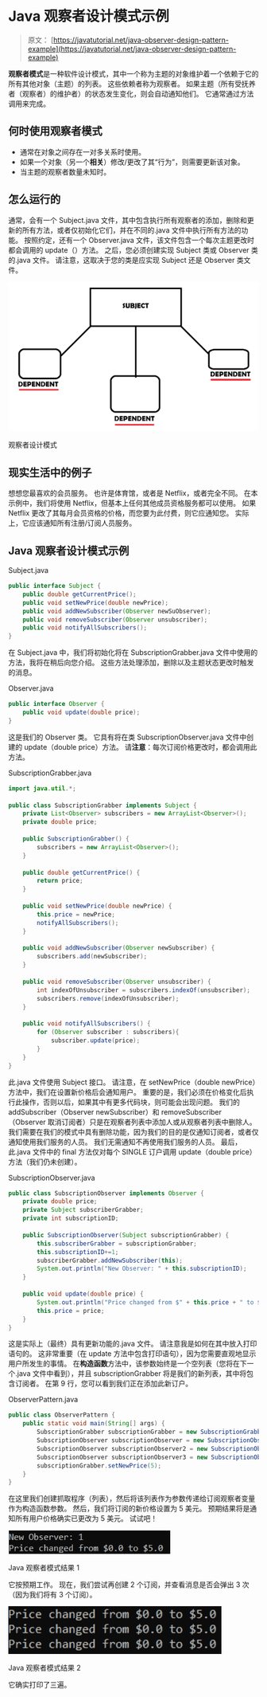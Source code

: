 # Java 观察者设计模式示例

> 原文： [https://javatutorial.net/java-observer-design-pattern-example](https://javatutorial.net/java-observer-design-pattern-example)

**观察者模式**是一种软件设计模式，其中一个称为主题的对象维护着一个依赖于它的所有其他对象（主题）的列表。 这些依赖者称为观察者。 如果主题（所有受抚养者（观察者）的维护者）的状态发生变化，则会自动通知他们。 它通常通过方法调用来完成。

## 何时使用观察者模式

*   通常在对象之间存在一对多关系时使用。
*   如果一个对象（另一个**相关**）修改/更改了其“行为”，则需要更新该对象。
*   当主题的观察者数量未知时。

## 怎么运行的

通常，会有一个 Subject.java 文件，其中包含执行所有观察者的添加，删除和更新的所有方法，或者仅初始化它们，并在不同的.java 文件中执行所有方法的功能。 按照约定，还有一个 Observer.java 文件，该文件包含一个每次主题更改时都会调用的 update（）方法。 之后，您必须创建实现 Subject 类或 Observer 类的.java 文件。 请注意，这取决于您的类是应实现 Subject 还是 Observer 类文件。

![Observer design pattern](img/585385bf3232e66f9dbf2fd9e9663c1b.jpg)

观察者设计模式

## 现实生活中的例子

想想您最喜欢的会员服务。 也许是体育馆，或者是 Netflix，或者完全不同。 在本示例中，我们将使用 Netflix，但基本上任何其他成员资格服务都可以使用。 如果 Netflix 更改了其每月会员资格的价格，而您要为此付费，则它应通知您。 实际上，它应该通知所有注册/订阅人员服务。

## Java 观察者设计模式示例

Subject.java

```java
public interface Subject {
    public double getCurrentPrice();
    public void setNewPrice(double newPrice);
    public void addNewSubscriber(Observer newSuObserver);
    public void removeSubscriber(Observer unsubscriber);
    public void notifyAllSubscribers();
}
```

在 Subject.java 中，我们将初始化将在 SubscriptionGrabber.java 文件中使用的方法，我将在稍后向您介绍。 这些方法处理添加，删除以及主题状态更改时触发的消息。

Observer.java

```java
public interface Observer {
    public void update(double price);
}
```

这是我们的 Observer 类。 它具有将在类 SubscriptionObserver.java 文件中创建的 update（double price）方法。 请**注意**：每次订阅价格更改时，都会调用此方法。

SubscriptionGrabber.java

```java
import java.util.*;

public class SubscriptionGrabber implements Subject { 
    private List<Observer> subscribers = new ArrayList<Observer>();
    private double price;

    public SubscriptionGrabber() {
        subscribers = new ArrayList<Observer>();
    }

    public double getCurrentPrice() {
        return price;
    }

    public void setNewPrice(double newPrice) {
        this.price = newPrice;
        notifyAllSubscribers();
    }

    public void addNewSubscriber(Observer newSubscriber) {
        subscribers.add(newSubscriber);
    }

    public void removeSubscriber(Observer unsubscriber) {
        int indexOfUnsubscriber = subscribers.indexOf(unsubscriber);
        subscribers.remove(indexOfUnsubscriber);
    }

    public void notifyAllSubscribers() {
        for (Observer subscriber : subscribers){
            subscriber.update(price);
        }
    }
}

```

此.java 文件使用 Subject 接口。 请注意，在 setNewPrice（double newPrice）方法中，我们在设置新价格后会通知用户。 重要的是，我们必须在价格变化后执行此操作，否则以后，如果其中有更多代码块，则可能会出现问题。 我们的 addSubscriber（Observer newSubscriber）和 removeSubscriber（Observer 取消订阅者）只是在观察者列表中添加人或从观察者列表中删除人。 我们需要在我们的模式中具有删除功能，因为我们的目的是仅通知订阅者，或者仅通知使用我们服务的人员。 我们无需通知不再使用我们服务的人员。 最后，此.java 文件中的 final 方法仅对每个 SINGLE 订户调用 update（double price）方法（我们仍未创建）。

SubscriptionObserver.java

```java
public class SubscriptionObserver implements Observer {
    private double price;
    private Subject subscriberGrabber;
    private int subscriptionID;

    public SubscriptionObserver(Subject subscriptionGrabber) {
        this.subscriberGrabber = subscriptionGrabber;
        this.subscriptionID+=1;
        subscriberGrabber.addNewSubscriber(this);
        System.out.println("New Observer: " + this.subscriptionID);
    }

    public void update(double price) {
        System.out.println("Price changed from $" + this.price + " to $" + price);
        this.price = price;  
    }
}

```

这是实际上（最终）具有更新功能的.java 文件。 请注意我是如何在其中放入打印语句的。 这非常重要（在 update 方法中包含打印语句），因为您需要直观地显示用户所发生的事情。 在**构造函数**方法中，该参数始终是一个空列表（您将在下一个.java 文件中看到），并且 subscriptionGrabber 将是我们的新列表，其中将包含订阅者。 在第 9 行，您可以看到我们正在添加此新订户。

ObserverPattern.java

```java
public class ObserverPattern {
    public static void main(String[] args) {
        SubscriptionGrabber subscriptionGrabber = new SubscriptionGrabber();
        SubscriptionObserver subscriptionObserver = new SubscriptionObserver(subscriptionGrabber);
        SubscriptionObserver subscriptionObserver2 = new SubscriptionObserver(subscriptionGrabber);
        SubscriptionObserver subscriptionObserver3 = new SubscriptionObserver(subscriptionGrabber);
        subscriptionGrabber.setNewPrice(5);
    }
}

```

在这里我们创建抓取程序（列表），然后将该列表作为参数传递给订阅观察者变量作为构造函数参数。 然后，我们将订阅的新价格设置为 5 美元。 预期结果将是通知所有用户价格确实已更改为 5 美元。 试试吧！

![Java observer pattern result 1](img/093de2437ac3b8a8bbdf8c8a642718cb.jpg)

Java 观察者模式结果 1

它按预期工作。 现在，我们尝试再创建 2 个订阅，并查看消息是否会弹出 3 次（因为我们将有 3 个订阅）。

![Java observer pattern result 2](img/cfc1bae16d0468d1510d715f1a929c61.jpg)

Java 观察者模式结果 2

它确实打印了三遍。